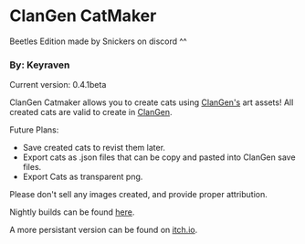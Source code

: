 # ClanGen CatMaker
Beetles Edition made by Snickers on discord ^^

### By: Keyraven 

Current version: 0.4.1beta

ClanGen Catmaker allows you to create cats using [ClanGen's](https://sablesteel.itch.io/clan-gen-fan-edit) art assets! All created cats are valid to create in [ClanGen](https://sablesteel.itch.io/clan-gen-fan-edit). 

Future Plans:
- Save created cats to revist them later. 
- Export cats as .json files that can be copy and pasted into ClanGen save files. 
- Export Cats as transparent png. 


Please don't sell any images created, and provide proper attribution. 


Nightly builds can be found [here](https://nightly.link/keyraven/clangen_catmaker/workflows/build/main).

A more persistant version can be found on [itch.io](https://keyraven.itch.io/clangen-catmaker).
